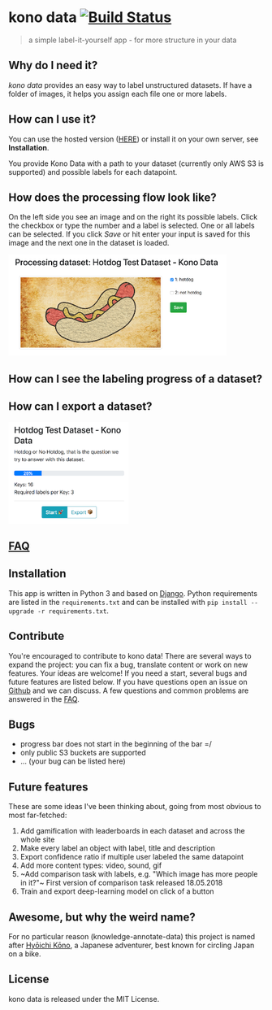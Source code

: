 kono data [![Build Status](https://travis-ci.com/hellno/kono_data.svg?branch=master)](https://travis-ci.com/hellno/kono_data) 
===========
> a simple label-it-yourself app - for more structure in your data

## Why do I need it?
_kono data_ provides an easy way to label unstructured datasets.
If have a folder of images, it helps you assign each file one or more labels. 

## How can I use it?
You can use the hosted version ([HERE](https://61traccl80.execute-api.eu-west-1.amazonaws.com/prod/dataset/public)) or install it on your own server, see <b>Installation</b>.

You provide Kono Data with a path to your dataset (currently only AWS S3 is supported) and possible labels for each datapoint.

## How does the processing flow look like?
On the left side you see an image and on the right its possible labels.
Click the checkbox or type the number and a label is selected.
One or all labels can be selected. If you click _Save_ or hit enter your input is saved for this image and the next one in the dataset is loaded.

<img src="docs/img/label_hotdog.png" alt="" style="height:200px;" />

## How can I see the labeling progress of a dataset?
## How can I export a dataset?
<img src="docs/img/export_hotdog.png" alt="" style="height:200px;" />

## [FAQ](FAQ.md)
  
## Installation
This app is written in Python 3 and based on [Django](https://www.djangoproject.com/).
Python requirements are listed in the ```requirements.txt``` and can be installed with ```pip install --upgrade -r requirements.txt```. 

## Contribute
You're encouraged to contribute to kono data! 
There are several ways to expand the project: you can fix a bug, translate content or work on new features. Your ideas are welcome! If you need a start, several bugs and future features are listed below. If you have questions open an issue on [Github](https://github.com/hellno/KonoData/issues) and we can discuss. A few questions and common problems are answered in the [FAQ](FAQ.md).

## Bugs
- progress bar does not start in the beginning of the bar =/
- only public S3 buckets are supported
- ... (your bug can be listed here)

## Future features
These are some ideas I've been thinking about, going from most obvious to most far-fetched:

1. Add gamification with leaderboards in each dataset and across the whole site
2. Make every label an object with label, title and description
3. Export confidence ratio if multiple user labeled the same datapoint
4. Add more content types: video, sound, gif
5. ~Add comparison task with labels, e.g. "Which image has more people in it?"~  First version of comparison task released 18.05.2018
6. Train and export deep-learning model on click of a button

## Awesome, but why the weird name?
For no particular reason (knowledge-annotate-data) this project is named after [Hyōichi Kōno](https://en.wikipedia.org/wiki/Hy%C5%8Dichi_K%C5%8Dno), a Japanese adventurer, best known for circling Japan on a bike.

## License
kono data is released under the MIT License.
